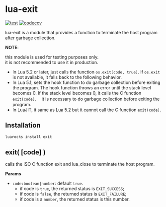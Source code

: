 # lua-exit

[![test](https://github.com/mah0x211/lua-exit/actions/workflows/test.yml/badge.svg)](https://github.com/mah0x211/lua-exit/actions/workflows/test.yml)
[![codecov](https://codecov.io/gh/mah0x211/lua-exit/branch/master/graph/badge.svg)](https://codecov.io/gh/mah0x211/lua-exit)

lua-exit is a module that provides a function to terminate the host program after garbage collection.


**NOTE**: 

this module is used for testing purposes only.  
it is not recommended to use it in production.

- In Lua 5.2 or later, just calls the function `os.exit(code, true)`. If `os.exit` is not available, it falls back to the following behavior.
- In Lua 5.1, sets the hook function to do garbage collection before exiting the program. The hook function throws an error until the stack level becomes 0. If the stack level becomes 0, it calls the C function `exit(code)`. 　it is necessary to do garbage collection before exiting the program.
- In LuaJIT, it same as Lua 5.2 but it cannot call the C function `exit(code)`.


## Installation

```sh
luarocks install exit
```

## exit( [code] )

calls the ISO C function exit and lua_close to terminate the host program.

**Params**

- `code:boolean|number`: default `true`.
  - if code is `true`, the returned status is `EXIT_SUCCESS`;
  - if code is `false`, the returned status is `EXIT_FAILURE`;
  - if code is a `number`, the returned status is this number.

